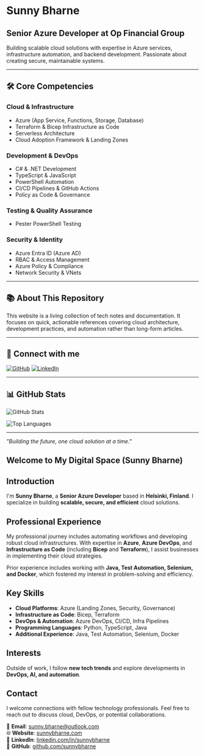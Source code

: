 # Sunny Bharne
## Senior Azure Developer at Op Financial Group

Building scalable cloud solutions with expertise in Azure services, infrastructure automation, and backend development. Passionate about creating secure, maintainable systems.

---

## 🛠️ Core Competencies

### Cloud & Infrastructure
- Azure (App Service, Functions, Storage, Database)
- Terraform & Bicep Infrastructure as Code
- Serverless Architecture
- Cloud Adoption Framework & Landing Zones

### Development & DevOps
- C# & .NET Development
- TypeScript & JavaScript
- PowerShell Automation
- CI/CD Pipelines & GitHub Actions
- Policy as Code & Governance

### Testing & Quality Assurance
- Pester PowerShell Testing

### Security & Identity
- Azure Entra ID (Azure AD)
- RBAC & Access Management
- Azure Policy & Compliance
- Network Security & VNets

---

## 📚 About This Repository

This website is a living collection of tech notes and documentation. It focuses on quick, actionable references covering cloud architecture, development practices, and automation rather than long-form articles.

---

## 🔗 Connect with me

[![GitHub](https://img.shields.io/badge/GitHub-100000?style=for-the-badge&logo=github&logoColor=white)](https://github.com/sunnybharne)
[![LinkedIn](https://img.shields.io/badge/LinkedIn-0077B5?style=for-the-badge&logo=linkedin&logoColor=white)](https://linkedin.com/in/sunnybharne)

---

## 📊 GitHub Stats

![GitHub Stats](https://github-readme-stats.vercel.app/api?username=sunnybharne&show_icons=true&theme=dark&hide_border=true&count_private=true)

![Top Languages](https://github-readme-stats.vercel.app/api/top-langs/?username=sunnybharne&layout=compact&theme=dark&hide_border=true&count_private=true)

---

*"Building the future, one cloud solution at a time."*



## Welcome to My Digital Space (Sunny Bharne)

## Introduction
I'm **Sunny Bharne**, a **Senior Azure Developer** based in **Helsinki, Finland**. I specialize in building **scalable, secure, and efficient** cloud solutions.

## Professional Experience
My professional journey includes automating workflows and developing robust cloud infrastructures. With expertise in **Azure**, **Azure DevOps**, and **Infrastructure as Code** (including **Bicep** and **Terraform**), I assist businesses in implementing their cloud strategies.

Prior experience includes working with **Java, Test Automation, Selenium, and Docker**, which fostered my interest in problem-solving and efficiency.

## Key Skills
- **Cloud Platforms**: Azure (Landing Zones, Security, Governance)
- **Infrastructure as Code**: Bicep, Terraform
- **DevOps & Automation**: Azure DevOps, CI/CD, Infra Pipelines
- **Programming Languages**: Python, TypeScript, Java
- **Additional Experience**: Java, Test Automation, Selenium, Docker

## Interests
Outside of work, I follow **new tech trends** and explore developments in **DevOps, AI, and automation**.

## Contact
I welcome connections with fellow technology professionals. Feel free to reach out to discuss cloud, DevOps, or potential collaborations.

📧 **Email**: [sunny.bharne@outlook.com](mailto:sunny.bharne@outlook.com)  
🌐 **Website**: [sunnybharne.com](https://sunnybharne.com)  
💼 **LinkedIn**: [linkedin.com/in/sunnybharne](https://www.linkedin.com/in/sunnybharne/)  
🐙 **GitHub**: [github.com/sunnybharne](https://github.com/sunnybharne)
